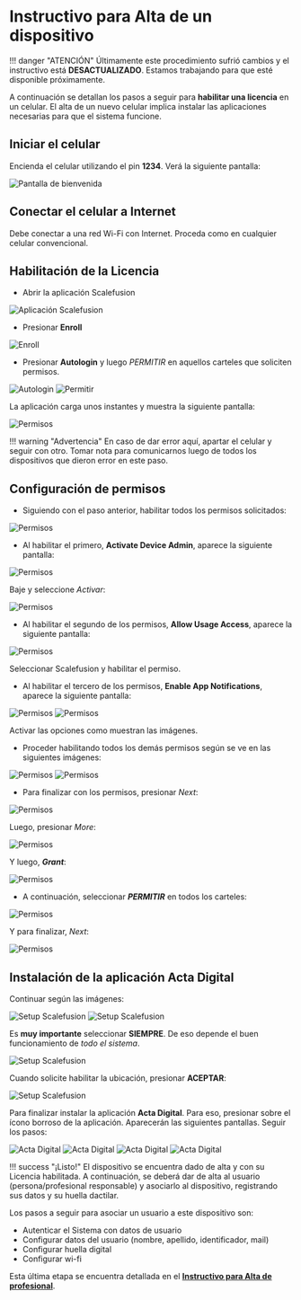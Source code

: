 # Instructivo para **Alta de un dispositivo**

!!! danger "ATENCIÓN"
    Últimamente este procedimiento sufrió cambios y el instructivo está **DESACTUALIZADO**. Estamos trabajando para que esté disponible próximamente.

A continuación se detallan los pasos a seguir para **habilitar una licencia** en un celular. El alta de un nuevo celular implica instalar las aplicaciones necesarias para que el sistema funcione.

##  Iniciar el celular

Encienda el celular utilizando el pin **1234**. Verá la siguiente pantalla:

![Pantalla de bienvenida](img/alta_home.png)

## Conectar el celular a Internet

Debe conectar a una red Wi-Fi con Internet. Proceda como en cualquier celular convencional.

##  Habilitación de la Licencia

- Abrir la aplicación Scalefusion

![Aplicación Scalefusion](img/alta_home_scalefusion.png)

- Presionar **Enroll** 

![Enroll](img/alta_scalefusion_enroll.png)

- Presionar **Autologin** y luego _PERMITIR_ en aquellos carteles que soliciten permisos.

![Autologin](img/alta_scalefusion_autologin.png)
![Permitir](img/alta_scalefusion_permitir1.png)

La aplicación carga unos instantes y muestra la siguiente pantalla:

![Permisos](img/alta_scalefusion_permisos.png)

!!! warning "Advertencia"
    En caso de dar error aquí, apartar el celular y seguir con otro. Tomar nota para comunicarnos luego de todos los dispositivos que dieron error en este paso.
 
## Configuración de permisos

- Siguiendo con el paso anterior, habilitar todos los permisos solicitados:

![Permisos](img/alta_scalefusion_permisos_highlight.png)

- Al habilitar el primero, **Activate Device Admin**, aparece la siguiente pantalla:

![Permisos](img/alta_scalefusion_permisos1.png)

Baje y seleccione _Activar_:

![Permisos](img/alta_scalefusion_permisos2.png)

- Al habilitar el segundo de los permisos, **Allow Usage Access**, aparece la siguiente pantalla:

![Permisos](img/alta_scalefusion_permisos3.png)

Seleccionar Scalefusion y habilitar el permiso.

- Al habilitar el tercero de los permisos, **Enable App Notifications**, aparece la siguiente pantalla:

![Permisos](img/alta_scalefusion_permisos4.png)
![Permisos](img/alta_scalefusion_permisos5.png)

Activar las opciones como muestran las imágenes.

- Proceder habilitando todos los demás permisos según se ve en las siguientes imágenes:

![Permisos](img/alta_scalefusion_permisos6.png)
![Permisos](img/alta_scalefusion_permisos7.png)

- Para finalizar con los permisos, presionar _Next_:

![Permisos](img/alta_scalefusion_permisos8.png)

Luego, presionar _More_:

![Permisos](img/alta_scalefusion_permisos9.png)

Y luego, **_Grant_**:

![Permisos](img/alta_scalefusion_permisos10.png)

- A continuación, seleccionar **_PERMITIR_** en todos los carteles:

![Permisos](img/alta_scalefusion_permisos11.png)

Y para finalizar, _Next_:

![Permisos](img/alta_scalefusion_permisos12.png)

## Instalación de la aplicación **Acta Digital**

Continuar según las imágenes:

![Setup Scalefusion](img/alta_scalefusion_setup1.png)
![Setup Scalefusion](img/alta_scalefusion_setup2.png)

Es **muy importante** seleccionar **SIEMPRE**. De eso depende el buen funcionamiento de _todo el sistema_.

![Setup Scalefusion](img/alta_scalefusion_setup3.png)

Cuando solicite habilitar la ubicación, presionar **ACEPTAR**:

![Setup Scalefusion](img/alta_scalefusion_ubicacion.png)

Para finalizar instalar la aplicación **Acta Digital**. Para eso, presionar sobre el ícono borroso de la aplicación. Aparecerán las siguientes pantallas. Seguir los pasos:

![Acta Digital](img/alta_actadigital_1.png)
![Acta Digital](img/alta_actadigital_2.png)
![Acta Digital](img/alta_actadigital_3.png)
![Acta Digital](img/alta_actadigital_4.png)

!!! success "¡Listo!"
    El dispositivo se encuentra dado de alta y con su Licencia habilitada. A continuación, se deberá dar de alta al usuario (persona/profesional responsable) y asociarlo al dispositivo, registrando sus datos y su huella dactilar.

Los pasos a seguir para asociar un usuario a este dispositivo son:

- Autenticar el Sistema con datos de usuario
- Configurar datos del usuario (nombre, apellido, identificador, mail)
- Configurar huella digital
- Configurar wi-fi

Esta última etapa se encuentra detallada en el **[Instructivo para Alta de profesional](instructivo-alta-persona.md)**.